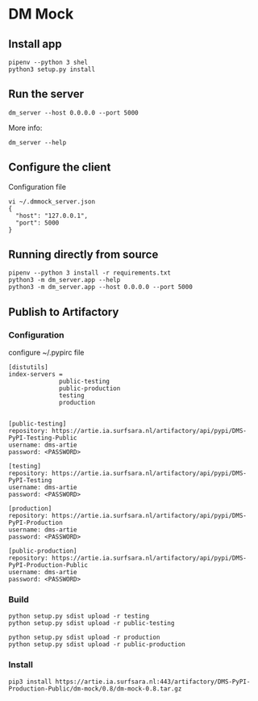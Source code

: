 # DM Mock

## Install app

```
pipenv --python 3 shel
python3 setup.py install
```

## Run the server
```
dm_server --host 0.0.0.0 --port 5000
```

More info:

```
dm_server --help
```

## Configure the client
Configuration file
```
vi ~/.dmmock_server.json
{
  "host": "127.0.0.1",
  "port": 5000
}
```

## Running directly from source

```
pipenv --python 3 install -r requirements.txt
python3 -m dm_server.app --help
python3 -m dm_server.app --host 0.0.0.0 --port 5000
```

## Publish to Artifactory

### Configuration

configure ~/.pypirc file
```
[distutils]
index-servers =
              public-testing
              public-production
              testing
              production


[public-testing]
repository: https://artie.ia.surfsara.nl/artifactory/api/pypi/DMS-PyPI-Testing-Public
username: dms-artie
password: <PASSWORD>

[testing]
repository: https://artie.ia.surfsara.nl/artifactory/api/pypi/DMS-PyPI-Testing
username: dms-artie
password: <PASSWORD>

[production]
repository: https://artie.ia.surfsara.nl/artifactory/api/pypi/DMS-PyPI-Production
username: dms-artie
password: <PASSWORD>

[public-production]
repository: https://artie.ia.surfsara.nl/artifactory/api/pypi/DMS-PyPI-Production-Public
username: dms-artie
password: <PASSWORD>
```

### Build
```
python setup.py sdist upload -r testing
python setup.py sdist upload -r public-testing

python setup.py sdist upload -r production
python setup.py sdist upload -r public-production
```

### Install

```
pip3 install https://artie.ia.surfsara.nl:443/artifactory/DMS-PyPI-Production-Public/dm-mock/0.8/dm-mock-0.8.tar.gz
```
